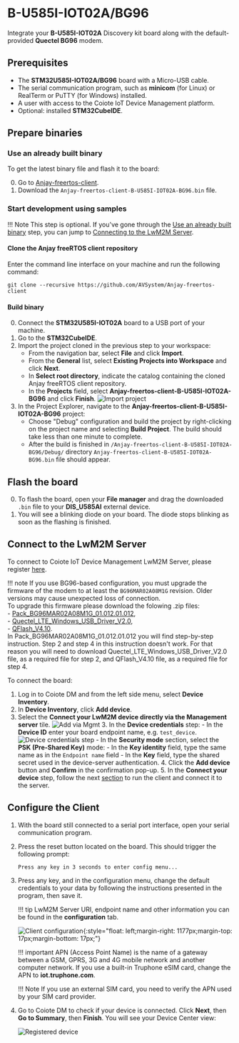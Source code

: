 # B-U585I-IOT02A/BG96

Integrate your **B-U585I-IOT02A** Discovery kit board along with the default-provided **Quectel BG96** modem.

## Prerequisites

- The **STM32U585I-IOT02A/BG96** board with a Micro-USB cable.
- The serial communication program, such as **minicom** (for Linux) or RealTerm or PuTTY (for Windows) installed.
- A user with access to the Coiote IoT Device Management platform.
- Optional: installed **STM32CubeIDE**.

## Prepare binaries
### Use an already built binary

To get the latest binary file and flash it to the board:

0. Go to [Anjay-freertos-client](https://github.com/AVSystem/Anjay-freertos-client/releases/).
0. Download the `Anjay-freertos-client-B-U585I-IOT02A-BG96.bin` file.

### Start development using samples

!!! Note
    This step is optional. If you've gone through the [Use an already built binary](#use-an-already-built-binary) step, you can jump to [Connecting to the LwM2M Server](#connecting-to-the-lwm2m-server).

#### Clone the Anjay freeRTOS client repository

Enter the command line interface on your machine and run the following command:

   ```
   git clone --recursive https://github.com/AVSystem/Anjay-freertos-client
   ```

#### Build binary

0. Connect the **STM32U585I-IOT02A** board to a USB port of your machine.
0. Go to the **STM32CubeIDE**.
0. Import the project cloned in the previous step to your workspace:
    - From the navigation bar, select **File** and click **Import**.
    - From the **General** list, select **Existing Projects into Workspace** and click **Next**.
    - In **Select root directory**, indicate the catalog containing the cloned Anjay freeRTOS client repository.
    - In the **Projects** field, select **Anjay-freertos-client-B-U585I-IOT02A-BG96** and click **Finish**.
    ![Import project](images/import.png "Import project")
0. In the Project Explorer, navigate to the **Anjay-freertos-client-B-U585I-IOT02A-BG96** project:
    - Choose "Debug" configuration and build the project by right-clicking on the project name and selecting **Build Project**. The build should take less than one minute to complete.
    - After the build is finished in `/Anjay-freertos-client-B-U585I-IOT02A-BG96/Debug/` directory `Anjay-freertos-client-B-U585I-IOT02A-BG96.bin` file should appear.

## Flash the board

0. To flash the board, open your **File manager** and drag the downloaded `.bin` file to your **DIS_U585AI** external device.
0. You will see a blinking diode on your board. The diode stops blinking as soon as the flashing is finished.

## Connect to the LwM2M Server

To connect to Coiote IoT Device Management LwM2M Server, please register [here](https://eu.iot.avsystem.cloud).

!!! note
     If you use BG96-based configuration, you must upgrade the firmware of the modem to at least the `BG96MAR02A08M1G` revision. Older versions may cause unexpected loss of connection.
     <br />
     To upgrade this firmware please download the folowing .zip files:
     <br />
     - [Pack_BG96MAR02A08M1G_01.012.01.012](./resources/Pack_BG96MAR02A08M1G_01.012.01.012.zip "Pack_BG96MAR02A08M1G_01.012.01.012"),
     <br />
     - [Quectel_LTE_Windows_USB_Driver_V2.0](./resources/Quectel_LTE_Windows_USB_Driver_V2.0.zip "Quectel_LTE_Windows_USB_Driver_V2.10"),
     <br />
     - [QFlash_V4.10](./resources/QFlash_V4.10.zip "QFlash_V4.10").
     <br />
     In Pack_BG96MAR02A08M1G_01.012.01.012 you will find step-by-step instruction. Step 2 and step 4 in this instruction doesn't work. For that reason you will need to download Quectel_LTE_Windows_USB_Driver_V2.0 file, as a required file for step 2, and QFlash_V4.10 file, as a required file for step 4.

To connect the board:

1. Log in to Coiote DM and from the left side menu, select **Device Inventory**.
2. In **Device Inventory**, click **Add device**.
3. Select the **Connect your LwM2M device directly via the Management server** tile.
       ![Add via Mgmt](images/mgmt_tile.png "Add via Mgmt")
    3. In the **Device credentials** step:
         - In the **Device ID** enter your board endpoint name, e.g. `test_device`.
             ![Device credentials step](images/add_mgmt_quick.png "Device credentials step")
         - In the **Security mode** section, select the **PSK (Pre-Shared Key)** mode:
              - In the **Key identity** field, type the same name as in the `Endpoint name` field
              - In the **Key** field, type the shared secret used in the device-server authentication.
    4. Click the **Add device** button and **Confirm** in the confirmation pop-up.
    5. In the **Connect your device** step, follow the next [section](#configure-the-client) to run the client and connect it to the server.

## Configure the Client

1. With the board still connected to a serial port interface, open your serial communication program.
2. Press the reset button located on the board. This should trigger the following prompt:

    ``Press any key in 3 seconds to enter config menu...``

3. Press any key, and in the configuration menu, change the default credentials to your data by following the instructions presented in the program, then save it.

    !!! tip
        LwM2M Server URI, endpoint name and other information you can be found in the **configuration** tab.

    ![Client configuration](images/config_menu1.png "Client configuration"){:style="float: left;margin-right: 1177px;margin-top: 17px;margin-bottom: 17px;"}

    !!! important
        APN (Access Point Name) is the name of a gateway between a GSM, GPRS, 3G and 4G mobile network and another computer network. If you use a built-in Truphone eSIM card, change the APN to **iot.truphone.com**.

    !!! Note
        If you use an external SIM card, you need to verify the APN used by your SIM card provider.

4. Go to Coiote DM to check if your device is connected. Click **Next**, then **Go to Summary**, then **Finish**. You will see your Device Center view:

    ![Registered device](images/registered_device.png "Registered device")

